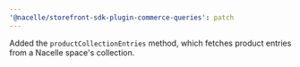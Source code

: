 ```yaml
---
'@nacelle/storefront-sdk-plugin-commerce-queries': patch
---
```


Added the `productCollectionEntries` method, which fetches product entries from a Nacelle space's collection.
